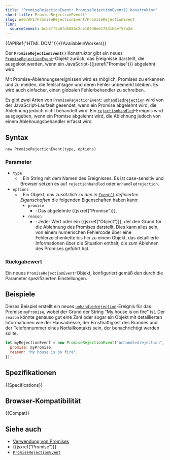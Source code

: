 ```yaml
---
title: "PromiseRejectionEvent: PromiseRejectionEvent() Konstruktor"
short-title: PromiseRejectionEvent()
slug: Web/API/PromiseRejectionEvent/PromiseRejectionEvent
l10n:
  sourceCommit: bcb3ff5a0fd5080c2ce109d0eb17831b6ef57a2d
---
```


{{APIRef("HTML DOM")}}{{AvailableInWorkers}}

Der **`PromiseRejectionEvent()`** Konstruktor gibt ein neues [`PromiseRejectionEvent`](/de/docs/Web/API/PromiseRejectionEvent)-Objekt zurück, das Ereignisse darstellt, die ausgelöst werden, wenn ein JavaScript-{{jsxref("Promise")}} abgelehnt wird.

Mit Promise-Ablehnungsereignissen wird es möglich, Promises zu erkennen und zu melden, die fehlschlagen und deren Fehler unbemerkt bleiben. Es wird auch einfacher, einen globalen Fehlerbehandler zu schreiben.

Es gibt zwei Arten von `PromiseRejectionEvent`: [`unhandledrejection`](/de/docs/Web/API/Window/unhandledrejection_event) wird von der JavaScript-Laufzeit gesendet, wenn ein Promise abgelehnt wird, die Ablehnung jedoch nicht behandelt wird. Ein [`rejectionhandled`](/de/docs/Web/API/Window/rejectionhandled_event)-Ereignis wird ausgegeben, wenn ein Promise abgelehnt wird, die Ablehnung jedoch von einem Ablehnungsbehandler erfasst wird.

## Syntax

```js-nolint
new PromiseRejectionEvent(type, options)
```

### Parameter

- `type`
  - : Ein String mit dem Namen des Ereignisses.
    Es ist case-sensitiv und Browser setzen es auf `rejectionhandled` oder `unhandledrejection`.
- `options`
  - : Ein Objekt, das _zusätzlich zu den in [`Event()`](/de/docs/Web/API/Event/Event) definierten Eigenschaften_ die folgenden Eigenschaften haben kann:
    - `promise`
      - : Das abgelehnte {{jsxref("Promise")}}.
    - `reason`
      - : Jeder Wert oder ein {{jsxref("Object")}}, der den Grund für die Ablehnung des Promises darstellt. Dies kann alles sein, von einem numerischen Fehlercode über eine Fehlerzeichenkette bis hin zu einem Objekt, das detaillierte Informationen über die Situation enthält, die zum Ablehnen des Promises geführt hat.

### Rückgabewert

Ein neues `PromiseRejectionEvent`-Objekt, konfiguriert gemäß den durch die Parameter spezifizierten Einstellungen.

## Beispiele

Dieses Beispiel erstellt ein neues [`unhandledrejection`](/de/docs/Web/API/Window/unhandledrejection_event)-Ereignis für das Promise `myPromise`, wobei der Grund der String "My house is on fire" ist. Der `reason` könnte genauso gut eine Zahl oder sogar ein Objekt mit detaillierten Informationen wie der Hausadresse, der Ernsthaftigkeit des Brandes und der Telefonnummer eines Notfallkontakts sein, der benachrichtigt werden sollte.

```js
let myRejectionEvent = new PromiseRejectionEvent("unhandledrejection", {
  promise: myPromise,
  reason: "My house is on fire",
});
```

## Spezifikationen

{{Specifications}}

## Browser-Kompatibilität

{{Compat}}

## Siehe auch

- [Verwendung von Promises](/de/docs/Web/JavaScript/Guide/Using_promises)
- {{jsxref("Promise")}}
- [`PromiseRejectionEvent`](/de/docs/Web/API/PromiseRejectionEvent)
